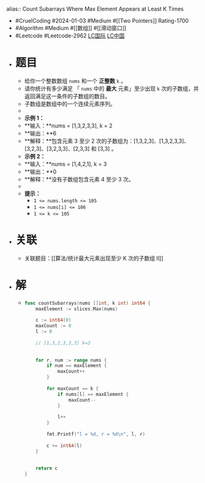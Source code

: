 alias:: Count Subarrays Where Max Element Appears at Least K Times

- #CruelCoding #2024-01-03 #Medium #[[Two Pointers]] Rating-1700
- #Algorithm #Medium #[[数组]] #[[滑动窗口]]
- #Leetcode #Leetcode-2962 [LC国际](https://leetcode.com/problems/count-subarrays-where-max-element-appears-at-least-k-times/) [LC中国](https://leetcode.cn/problems/count-subarrays-where-max-element-appears-at-least-k-times/)
- # 题目
	- 给你一个整数数组 `nums` 和一个 **正整数** `k` 。
	- 请你统计有多少满足 「 `nums` 中的 **最大** 元素」至少出现 `k` 次的子数组，并返回满足这一条件的子数组的数目。
	- 子数组是数组中的一个连续元素序列。
	-
	- **示例 1：**
	- **输入：**nums = [1,3,2,3,3], k = 2
	- **输出：**6
	- **解释：**包含元素 3 至少 2 次的子数组为：[1,3,2,3]、[1,3,2,3,3]、[3,2,3]、[3,2,3,3]、[2,3,3] 和 [3,3] 。
	- **示例 2：**
	- **输入：**nums = [1,4,2,1], k = 3
	- **输出：**0
	- **解释：**没有子数组包含元素 4 至少 3 次。
	-
	- **提示：**
		- `1 <= nums.length <= 105`
		- `1 <= nums[i] <= 106`
		- `1 <= k <= 105`
- # 关联
	- 关联题目：[[算法/统计最大元素出现至少 K 次的子数组 II]]
- # 解
	- ```go
	  func countSubarrays(nums []int, k int) int64 {
	      maxElement := slices.Max(nums)
	      
	      c := int64(0)
	      maxCount := 0
	      l := 0
	      
	      // [1,3,2,3,2,3] k=2
	      
	      
	      for r, num := range nums {
	          if num == maxElement {
	              maxCount++
	          }
	          
	          for maxCount == k {
	              if nums[l] == maxElement {
	                  maxCount--
	              }
	              
	              l++
	          }
	          
	          fmt.Printf("l = %d, r = %d\n", l, r)
	          
	          c += int64(l)
	      }
	      
	      
	      return c
	  }
	  ```